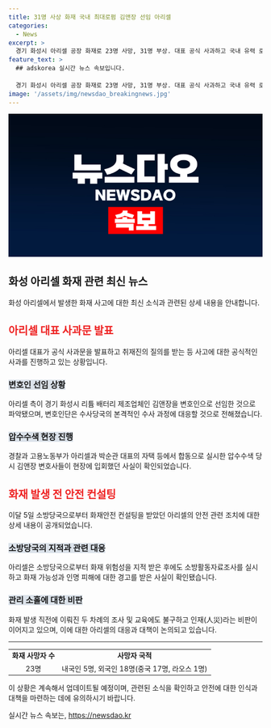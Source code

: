 ```yaml
---
title: 31명 사상 화재 국내 최대로펌 김앤장 선임 아리셀
categories:
  - News
excerpt: >
  경기 화성시 아리셀 공장 화재로 23명 사망, 31명 부상. 대표 공식 사과하고 국내 유력 로펌 선임. 경찰 수사 중. 화재 안전 컨설팅을 받았지만 안전 지적 받아도 관리 소홀로 사상자 발생. 인재(人災) 비판 속 수사 진행 중. ※CBS노컷뉴스는 여러분의 제보로 함께 세상을 바꿉니다. 각종 비리, 부당대우, 사건사고, 미담 등 제보 부탁. [이메일 : jebo@cbs.co.kr, 카카오톡 : @노컷뉴스, 사이트 : https://url.kr/b71afn]
feature_text: >
  ## adskorea 실시간 뉴스 속보입니다.

  경기 화성시 아리셀 공장 화재로 23명 사망, 31명 부상. 대표 공식 사과하고 국내 유력 로펌 선임. 경찰 수사 중. 화재 안전 컨설팅을 받았지만 안전 지적 받아도 관리 소홀로 사상자 발생. 인재(人災) 비판 속 수사 진행 중. ※CBS노컷뉴스는 여러분의 제보로 함께 세상을 바꿉니다. 각종 비리, 부당대우, 사건사고, 미담 등 제보 부탁. [이메일 : jebo@cbs.co.kr, 카카오톡 : @노컷뉴스, 사이트 : https://url.kr/b71afn]
image: '/assets/img/newsdao_breakingnews.jpg'
---
```


<p><img src="/assets/img/newsdao_breakingnews.jpg" alt="adskorea 속보" /></p>

<h2 data-ke-size="size26">화성 아리셀 화재 관련 최신 뉴스</h2>

<p data-ke-size="size16">화성 아리셀에서 발생한 화재 사고에 대한 최신 소식과 관련된 상세 내용을 안내합니다.</p>

<h2><b><span style="color: #ee2323;">아리셀 대표 사과문 발표</span></b></h2>

<p data-ke-size="size16">아리셀 대표가 공식 사과문을 발표하고 취재진의 질의를 받는 등 사고에 대한 공식적인 사과를 진행하고 있는 상황입니다.</p>

<h3><b><span style="background-color: #21538527;">변호인 선임 상황</span></b></h3>

<p data-ke-size="size16">아리셀 측이 경기 화성시 리튬 배터리 제조업체인 김앤장을 변호인으로 선임한 것으로 파악됐으며, 변호인단은 수사당국의 본격적인 수사 과정에 대응할 것으로 전해졌습니다.</p>

<h3><b><span style="background-color: #21538527;">압수수색 현장 진행</span></b></h3>

<p data-ke-size="size16">경찰과 고용노동부가 아리셀과 박순관 대표의 자택 등에서 합동으로 실시한 압수수색 당시 김앤장 변호사들이 현장에 입회했던 사실이 확인되었습니다.</p>

<h2><b><span style="color: #ee2323;">화재 발생 전 안전 컨설팅</span></b></h2>

<p data-ke-size="size16">이달 5일 소방당국으로부터 화재안전 컨설팅을 받았던 아리셀의 안전 관련 조치에 대한 상세 내용이 공개되었습니다.</p>

<h3><b><span style="background-color: #21538527;">소방당국의 지적과 관련 대응</span></b></h3>

<p data-ke-size="size16">아리셀은 소방당국으로부터 화재 위험성을 지적 받은 후에도 소방활동자료조사를 실시하고 화재 가능성과 인명 피해에 대한 경고를 받은 사실이 확인됐습니다.</p>

<h3><b><span style="background-color: #21538527;">관리 소홀에 대한 비판</span></b></h3>

<p data-ke-size="size16">화재 발생 직전에 이뤄진 두 차례의 조사 및 교육에도 불구하고 인재(人災)라는 비판이 이어지고 있으며, 이에 대한 아리셀의 대응과 대책이 논의되고 있습니다.</p>

<hr>

<table>
    <tr>
        <td style="text-align: center; height: 17px;"><b>화재 사망자 수</b></td>
        <td style="text-align: center; height: 17px;"><b>사망자 국적</b></td>
    </tr>
    <tr>
        <td style="text-align: center; height: 17px;">23명</td>
        <td style="text-align: center; height: 17px;">내국인 5명, 외국인 18명(중국 17명, 라오스 1명)</td>
    </tr>
</table>

<p data-ke-size="size16">이 상황은 계속해서 업데이트될 예정이며, 관련된 소식을 확인하고 안전에 대한 인식과 대책을 마련하는 데에 유의하시기 바랍니다.</p>
실시간 뉴스 속보는, <a href="https://newsdao.kr" rel="dofollow">https://newsdao.kr</a>


